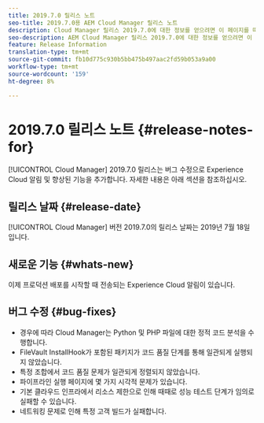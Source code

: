 ```yaml
---
title: 2019.7.0 릴리스 노트
seo-title: 2019.7.0용 AEM Cloud Manager 릴리스 노트
description: Cloud Manager 릴리스 2019.7.0에 대한 정보를 얻으려면 이 페이지를 따르십시오.
seo-description: AEM Cloud Manager 릴리스 2019.7.0에 대한 정보를 얻으려면 이 페이지를 따르십시오.
feature: Release Information
translation-type: tm+mt
source-git-commit: fb10d775c930b5bb475b497aac2fd59b053a9a00
workflow-type: tm+mt
source-wordcount: '159'
ht-degree: 8%

---
```


# 2019.7.0 릴리스 노트 {#release-notes-for}

[!UICONTROL Cloud Manager] 2019.7.0 릴리스는 버그 수정으로 Experience Cloud 알림 및 향상된 기능을 추가합니다. 자세한 내용은 아래 섹션을 참조하십시오.

## 릴리스 날짜 {#release-date}

[!UICONTROL Cloud Manager] 버전 2019.7.0의 릴리스 날짜는 2019년 7월 18일입니다.

## 새로운 기능 {#whats-new}

이제 프로덕션 배포를 시작할 때 전송되는 Experience Cloud 알림이 있습니다.

## 버그 수정 {#bug-fixes}

* 경우에 따라 Cloud Manager는 Python 및 PHP 파일에 대한 정적 코드 분석을 수행합니다.
* FileVault InstallHook가 포함된 패키지가 코드 품질 단계를 통해 일관되게 실행되지 않았습니다.
* 특정 조합에서 코드 품질 문제가 일관되게 정렬되지 않았습니다.
* 파이프라인 실행 페이지에 몇 가지 시각적 문제가 있습니다.
* 기본 클라우드 인프라에서 리소스 제한으로 인해 때때로 성능 테스트 단계가 임의로 실패할 수 있습니다.
* 네트워킹 문제로 인해 특정 고객 빌드가 실패합니다.